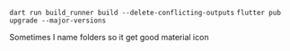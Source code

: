 `dart run build_runner build --delete-conflicting-outputs`
`flutter pub upgrade --major-versions`

Sometimes I name folders so it get good material icon